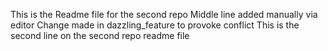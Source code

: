 This is the Readme file for the second repo
Middle line added manually via editor
Change made in dazzling_feature to provoke conflict
This is the second line on the second repo readme file